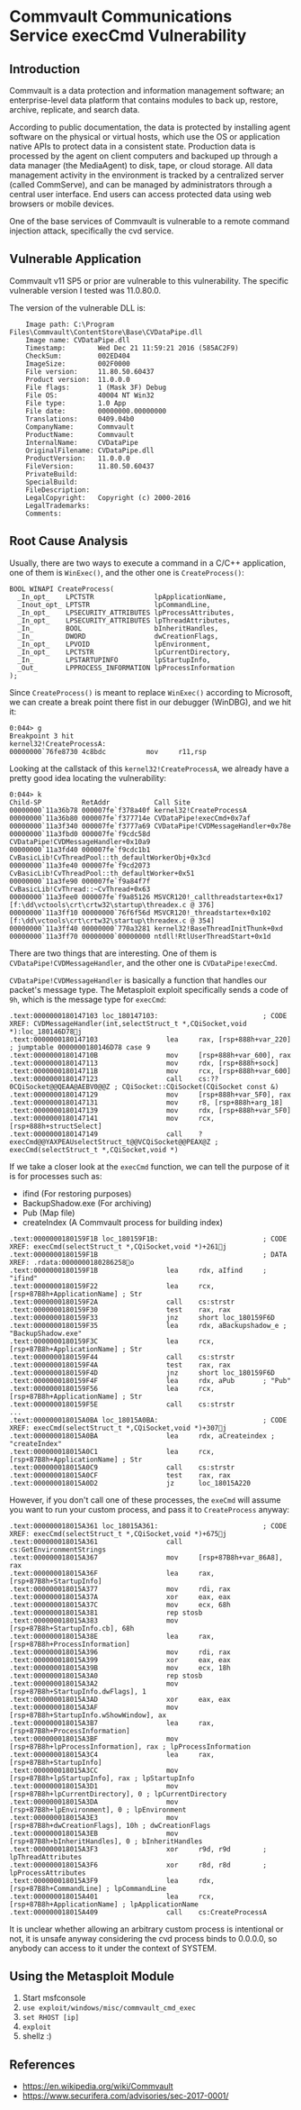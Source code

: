 # Commvault Communications Service execCmd Vulnerability

## Introduction

Commvault is a data protection and information management software; an enterprise-level data
platform that contains modules to back up, restore, archive, replicate, and search data.

According to public documentation, the data is protected by installing agent software on the
physical or virtual hosts, which use the OS or application native APIs to protect data in a
consistent state. Production data is processed by the agent on client computers and backuped
up through a data manager (the MediaAgent) to disk, tape, or cloud storage. All data
management activity in the environment is tracked by a centralized server (called CommServe),
and can be managed by administrators through a central user interface. End users can access
protected data using web browsers or mobile devices.

One of the base services of Commvault is vulnerable to a remote command injection attack,
specifically the cvd service.

## Vulnerable Application

Commvault v11 SP5 or prior are vulnerable to this vulnerability. The specific vulnerable
version I tested was 11.0.80.0.

The version of the vulnerable DLL is:

```
    Image path: C:\Program Files\Commvault\ContentStore\Base\CVDataPipe.dll
    Image name: CVDataPipe.dll
    Timestamp:        Wed Dec 21 11:59:21 2016 (585AC2F9)
    CheckSum:         002ED404
    ImageSize:        002F0000
    File version:     11.80.50.60437
    Product version:  11.0.0.0
    File flags:       1 (Mask 3F) Debug
    File OS:          40004 NT Win32
    File type:        1.0 App
    File date:        00000000.00000000
    Translations:     0409.04b0
    CompanyName:      Commvault
    ProductName:      Commvault
    InternalName:     CVDataPipe
    OriginalFilename: CVDataPipe.dll
    ProductVersion:   11.0.0.0
    FileVersion:      11.80.50.60437
    PrivateBuild:     
    SpecialBuild:     
    FileDescription:  
    LegalCopyright:   Copyright (c) 2000-2016
    LegalTrademarks:
    Comments:
```

## Root Cause Analysis

Usually, there are two ways to execute a command in a C/C++ application, one of them is ```WinExec()```,
and the other one is ```CreateProcess()```:

```
BOOL WINAPI CreateProcess(
  _In_opt_    LPCTSTR               lpApplicationName,
  _Inout_opt_ LPTSTR                lpCommandLine,
  _In_opt_    LPSECURITY_ATTRIBUTES lpProcessAttributes,
  _In_opt_    LPSECURITY_ATTRIBUTES lpThreadAttributes,
  _In_        BOOL                  bInheritHandles,
  _In_        DWORD                 dwCreationFlags,
  _In_opt_    LPVOID                lpEnvironment,
  _In_opt_    LPCTSTR               lpCurrentDirectory,
  _In_        LPSTARTUPINFO         lpStartupInfo,
  _Out_       LPPROCESS_INFORMATION lpProcessInformation
);

```

Since ```CreateProcess()``` is meant to replace ```WinExec()``` according to Microsoft, we can create a
break point there fist in our debugger (WinDBG), and we hit it:

```
0:044> g
Breakpoint 3 hit
kernel32!CreateProcessA:
00000000`76fe8730 4c8bdc          mov     r11,rsp
```

Looking at the callstack of this ```kernel32!CreateProcessA```, we already have a pretty good idea
locating the vulnerability:

```
0:044> k
Child-SP          RetAddr           Call Site
00000000`11a36b78 000007fe`f378a40f kernel32!CreateProcessA
00000000`11a36b80 000007fe`f377714e CVDataPipe!execCmd+0x7af
00000000`11a3f340 000007fe`f3777a69 CVDataPipe!CVDMessageHandler+0x78e
00000000`11a3fbd0 000007fe`f9cdc58d CVDataPipe!CVDMessageHandler+0x10a9
00000000`11a3fd40 000007fe`f9cdc1b1 CvBasicLib!CvThreadPool::th_defaultWorkerObj+0x3cd
00000000`11a3fe40 000007fe`f9cd2073 CvBasicLib!CvThreadPool::th_defaultWorker+0x51
00000000`11a3fe90 000007fe`f9a84f7f CvBasicLib!CvThread::~CvThread+0x63
00000000`11a3fee0 000007fe`f9a85126 MSVCR120!_callthreadstartex+0x17 [f:\dd\vctools\crt\crtw32\startup\threadex.c @ 376]
00000000`11a3ff10 00000000`76f6f56d MSVCR120!_threadstartex+0x102 [f:\dd\vctools\crt\crtw32\startup\threadex.c @ 354]
00000000`11a3ff40 00000000`770a3281 kernel32!BaseThreadInitThunk+0xd
00000000`11a3ff70 00000000`00000000 ntdll!RtlUserThreadStart+0x1d
```

There are two things that are interesting. One of them is ```CVDataPipe!CVDMessageHandler```, and the
other one is ```CVDataPipe!execCmd```.

```CVDataPipe!CVDMessageHandler``` is basically a function that handles our packet's message type.
The Metasploit exploit specifically sends a code of ```9h```, which is the message type for ```execCmd```:

```
.text:0000000180147103 loc_180147103:                          ; CODE XREF: CVDMessageHandler(int,selectStruct_t *,CQiSocket,void *):loc_180146D78j
.text:0000000180147103                 lea     rax, [rsp+888h+var_220] ; jumptable 0000000180146D78 case 9
.text:000000018014710B                 mov     [rsp+888h+var_600], rax
.text:0000000180147113                 mov     rdx, [rsp+888h+sock]
.text:000000018014711B                 mov     rcx, [rsp+888h+var_600]
.text:0000000180147123                 call    cs:??0CQiSocket@@QEAA@AEBV0@@Z ; CQiSocket::CQiSocket(CQiSocket const &)
.text:0000000180147129                 mov     [rsp+888h+var_5F0], rax
.text:0000000180147131                 mov     r8, [rsp+888h+arg_18]
.text:0000000180147139                 mov     rdx, [rsp+888h+var_5F0]
.text:0000000180147141                 mov     rcx, [rsp+888h+structSelect]
.text:0000000180147149                 call    ?execCmd@@YAXPEAUselectStruct_t@@VCQiSocket@@PEAX@Z ; execCmd(selectStruct_t *,CQiSocket,void *)
```

If we take a closer look at the ```execCmd``` function, we can tell the purpose of it is for processes such as:

* ifind (For restoring purposes)
* BackupShadow.exe (For archiving)
* Pub (Map file)
* createIndex (A Commvault process for building index)


```
.text:0000000180159F1B loc_180159F1B:                          ; CODE XREF: execCmd(selectStruct_t *,CQiSocket,void *)+261j
.text:0000000180159F1B                                         ; DATA XREF: .rdata:0000000180286258o
.text:0000000180159F1B                 lea     rdx, aIfind     ; "ifind"
.text:0000000180159F22                 lea     rcx, [rsp+87B8h+ApplicationName] ; Str
.text:0000000180159F2A                 call    cs:strstr
.text:0000000180159F30                 test    rax, rax
.text:0000000180159F33                 jnz     short loc_180159F6D
.text:0000000180159F35                 lea     rdx, aBackupshadow_e ; "BackupShadow.exe"
.text:0000000180159F3C                 lea     rcx, [rsp+87B8h+ApplicationName] ; Str
.text:0000000180159F44                 call    cs:strstr
.text:0000000180159F4A                 test    rax, rax
.text:0000000180159F4D                 jnz     short loc_180159F6D
.text:0000000180159F4F                 lea     rdx, aPub       ; "Pub"
.text:0000000180159F56                 lea     rcx, [rsp+87B8h+ApplicationName] ; Str
.text:0000000180159F5E                 call    cs:strstr
...
.text:000000018015A0BA loc_18015A0BA:                          ; CODE XREF: execCmd(selectStruct_t *,CQiSocket,void *)+307j
.text:000000018015A0BA                 lea     rdx, aCreateindex ; "createIndex"
.text:000000018015A0C1                 lea     rcx, [rsp+87B8h+ApplicationName] ; Str
.text:000000018015A0C9                 call    cs:strstr
.text:000000018015A0CF                 test    rax, rax
.text:000000018015A0D2                 jz      loc_18015A220
```

However, if you don't call one of these processes, the ```exeCmd``` will assume you want to run your
custom process, and pass it to ```CreateProcess``` anyway:

```
.text:000000018015A361 loc_18015A361:                          ; CODE XREF: execCmd(selectStruct_t *,CQiSocket,void *)+675j
.text:000000018015A361                 call    cs:GetEnvironmentStrings
.text:000000018015A367                 mov     [rsp+87B8h+var_86A8], rax
.text:000000018015A36F                 lea     rax, [rsp+87B8h+StartupInfo]
.text:000000018015A377                 mov     rdi, rax
.text:000000018015A37A                 xor     eax, eax
.text:000000018015A37C                 mov     ecx, 68h
.text:000000018015A381                 rep stosb
.text:000000018015A383                 mov     [rsp+87B8h+StartupInfo.cb], 68h
.text:000000018015A38E                 lea     rax, [rsp+87B8h+ProcessInformation]
.text:000000018015A396                 mov     rdi, rax
.text:000000018015A399                 xor     eax, eax
.text:000000018015A39B                 mov     ecx, 18h
.text:000000018015A3A0                 rep stosb
.text:000000018015A3A2                 mov     [rsp+87B8h+StartupInfo.dwFlags], 1
.text:000000018015A3AD                 xor     eax, eax
.text:000000018015A3AF                 mov     [rsp+87B8h+StartupInfo.wShowWindow], ax
.text:000000018015A3B7                 lea     rax, [rsp+87B8h+ProcessInformation]
.text:000000018015A3BF                 mov     [rsp+87B8h+lpProcessInformation], rax ; lpProcessInformation
.text:000000018015A3C4                 lea     rax, [rsp+87B8h+StartupInfo]
.text:000000018015A3CC                 mov     [rsp+87B8h+lpStartupInfo], rax ; lpStartupInfo
.text:000000018015A3D1                 mov     [rsp+87B8h+lpCurrentDirectory], 0 ; lpCurrentDirectory
.text:000000018015A3DA                 mov     [rsp+87B8h+lpEnvironment], 0 ; lpEnvironment
.text:000000018015A3E3                 mov     [rsp+87B8h+dwCreationFlags], 10h ; dwCreationFlags
.text:000000018015A3EB                 mov     [rsp+87B8h+bInheritHandles], 0 ; bInheritHandles
.text:000000018015A3F3                 xor     r9d, r9d        ; lpThreadAttributes
.text:000000018015A3F6                 xor     r8d, r8d        ; lpProcessAttributes
.text:000000018015A3F9                 lea     rdx, [rsp+87B8h+CommandLine] ; lpCommandLine
.text:000000018015A401                 lea     rcx, [rsp+87B8h+ApplicationName] ; lpApplicationName
.text:000000018015A409                 call    cs:CreateProcessA
```

It is unclear whether allowing an arbitrary custom process is intentional or not, it is unsafe
anyway considering the cvd process binds to 0.0.0.0, so anybody can access to it under the context
of SYSTEM.

## Using the Metasploit Module

1. Start msfconsole
2. `use exploit/windows/misc/commvault_cmd_exec`
3. `set RHOST [ip]`
4. `exploit`
5. shellz :)


## References

* https://en.wikipedia.org/wiki/Commvault
* https://www.securifera.com/advisories/sec-2017-0001/